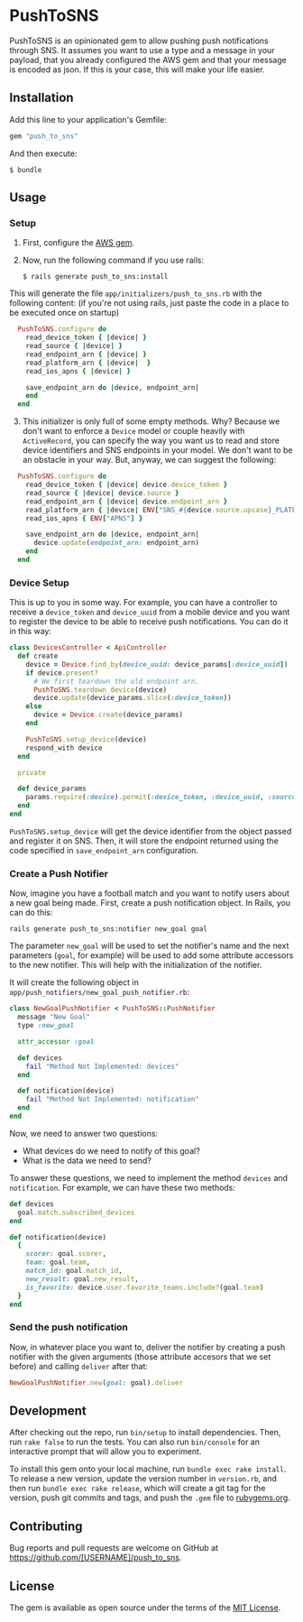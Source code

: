 # PushToSNS

PushToSNS is an opinionated gem to allow pushing push notifications through SNS. It assumes you want to use a type and a message in your payload, that you already configured the AWS gem and that your message is encoded as json. If this is your case, this will make your life easier.

## Installation

Add this line to your application's Gemfile:

```ruby
gem "push_to_sns"
```

And then execute:

```
$ bundle
```

## Usage

### Setup

1. First, configure the [AWS gem](https://github.com/aws/aws-sdk-ruby/tree/aws-sdk-v1).
2. Now, run the following command if you use rails:

    ```
    $ rails generate push_to_sns:install
    ```

  This will generate the file `app/initializers/push_to_sns.rb` with the following content: (if you're not using rails, just paste the code in a place to be executed once on startup)

  ```ruby
    PushToSNS.configure do
      read_device_token { |device| }
      read_source { |device| }
      read_endpoint_arn { |device| }
      read_platform_arn { |device|  }
      read_ios_apns { |device| }

      save_endpoint_arn do |device, endpoint_arn|
      end
    end
  ```

3. This initializer is only full of some empty methods. Why? Because we don't want to enforce a `Device` model or couple heavily with `ActiveRecord`, you can specify the way you want us to read and store device identifiers and SNS endpoints in your model. We don't want to be an obstacle in your way. But, anyway, we can suggest the following:

  ```ruby
    PushToSNS.configure do
      read_device_token { |device| device.device_token }
      read_source { |device| device.source }
      read_endpoint_arn { |device| device.endpoint_arn }
      read_platform_arn { |device| ENV["SNS_#{device.source.upcase}_PLATFORM_ARN"] }
      read_ios_apns { ENV["APNS"] }

      save_endpoint_arn do |device, endpoint_arn|
        device.update(endpoint_arn: endpoint_arn)
      end
    end
  ```

### Device Setup

This is up to you in some way. For example, you can have a controller to receive a `device_token` and `device_uuid` from a mobile device and you want to register the device to be able to receive push notifications. You can do it in this way:

```ruby
class DevicesController < ApiController
  def create
    device = Device.find_by(device_uuid: device_params[:device_uuid])
    if device.present?
      # We first teardown the old endpoint arn.
      PushToSNS.teardown_device(device)
      device.update(device_params.slice(:device_token))
    else
      device = Device.create(device_params)
    end

    PushToSNS.setup_device(device)
    respond_with device
  end

  private

  def device_params
    params.require(:device).permit(:device_token, :device_uuid, :source)
  end
end
```

`PushToSNS.setup_device` will get the device identifier from the object passed and register it on SNS. Then, it will store the endpoint returned using the code specified in `save_endpoint_arn` configuration.

### Create a Push Notifier

Now, imagine you have a football match and you want to notify users about a new goal being made. First, create a push notification object. In Rails, you can do this:

```
rails generate push_to_sns:notifier new_goal goal
```

The parameter `new_goal` will be used to set the notifier's name and the next parameters (`goal`, for example) will be used to add some attribute accessors to the new notifier. This will help with the initialization of the notifier.

It will create the following object in `app/push_notifiers/new_goal_push_notifier.rb`:

```ruby
class NewGoalPushNotifier < PushToSNS::PushNotifier
  message "New Goal"
  type :new_goal

  attr_accessor :goal

  def devices
    fail "Method Not Implemented: devices"
  end

  def notification(device)
    fail "Method Not Implemented: notification"
  end
end
```

Now, we need to answer two questions:

- What devices do we need to notify of this goal?
- What is the data we need to send?

To answer these questions, we need to implement the method `devices` and `notification`. For example, we can have these two methods:

```ruby
def devices
  goal.match.subscribed_devices
end

def notification(device)
  {
    scorer: goal.scorer,
    team: goal.team,
    match_id: goal.match_id,
    new_result: goal.new_result,
    is_favorite: device.user.favorite_teams.include?(goal.team)
  }
end
```


### Send the push notification

Now, in whatever place you want to, deliver the notifier by creating a push notifier with the given arguments (those attribute accesors that we set before) and calling `deliver` after that:

```ruby
NewGoalPushNotifier.new(goal: goal).deliver
```

## Development

After checking out the repo, run `bin/setup` to install dependencies. Then, run `rake false` to run the tests. You can also run `bin/console` for an interactive prompt that will allow you to experiment.

To install this gem onto your local machine, run `bundle exec rake install`. To release a new version, update the version number in `version.rb`, and then run `bundle exec rake release`, which will create a git tag for the version, push git commits and tags, and push the `.gem` file to [rubygems.org](https://rubygems.org).

## Contributing

Bug reports and pull requests are welcome on GitHub at https://github.com/[USERNAME]/push_to_sns.


## License

The gem is available as open source under the terms of the [MIT License](http://opensource.org/licenses/MIT).
